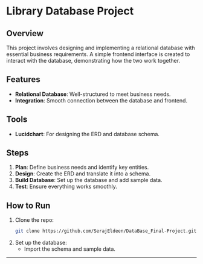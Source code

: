 # Library Database Project

## Overview
This project involves designing and implementing a relational database with essential business requirements. A simple frontend interface is created to interact with the database, demonstrating how the two work together.

## Features
- **Relational Database**: Well-structured to meet business needs.
- **Integration**: Smooth connection between the database and frontend.

## Tools
- **Lucidchart**: For designing the ERD and database schema.

## Steps
1. **Plan**: Define business needs and identify key entities.
2. **Design**: Create the ERD and translate it into a schema.
3. **Build Database**: Set up the database and add sample data.
4. **Test**: Ensure everything works smoothly.

## How to Run
1. Clone the repo:
   ```bash
   git clone https://github.com/SerajEldeen/DataBase_Final-Project.git
   ```
2. Set up the database:
   - Import the schema and sample data.
---

